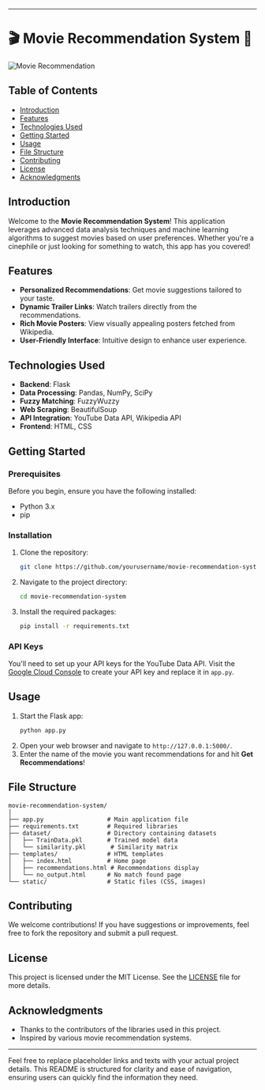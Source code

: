 

---

# 🎬 Movie Recommendation System 🍿

![Movie Recommendation](https://example.com/your-image.png) <!-- Replace with your project image -->

## Table of Contents
- [Introduction](#introduction)
- [Features](#features)
- [Technologies Used](#technologies-used)
- [Getting Started](#getting-started)
- [Usage](#usage)
- [File Structure](#file-structure)
- [Contributing](#contributing)
- [License](#license)
- [Acknowledgments](#acknowledgments)

## Introduction
Welcome to the **Movie Recommendation System**! This application leverages advanced data analysis techniques and machine learning algorithms to suggest movies based on user preferences. Whether you're a cinephile or just looking for something to watch, this app has you covered!

## Features
- **Personalized Recommendations**: Get movie suggestions tailored to your taste.
- **Dynamic Trailer Links**: Watch trailers directly from the recommendations.
- **Rich Movie Posters**: View visually appealing posters fetched from Wikipedia.
- **User-Friendly Interface**: Intuitive design to enhance user experience.

## Technologies Used
- **Backend**: Flask
- **Data Processing**: Pandas, NumPy, SciPy
- **Fuzzy Matching**: FuzzyWuzzy
- **Web Scraping**: BeautifulSoup
- **API Integration**: YouTube Data API, Wikipedia API
- **Frontend**: HTML, CSS

## Getting Started
### Prerequisites
Before you begin, ensure you have the following installed:
- Python 3.x
- pip

### Installation
1. Clone the repository:
   ```bash
   git clone https://github.com/yourusername/movie-recommendation-system.git
   ```
2. Navigate to the project directory:
   ```bash
   cd movie-recommendation-system
   ```
3. Install the required packages:
   ```bash
   pip install -r requirements.txt
   ```

### API Keys
You'll need to set up your API keys for the YouTube Data API. Visit the [Google Cloud Console](https://console.cloud.google.com/) to create your API key and replace it in `app.py`.

## Usage
1. Start the Flask app:
   ```bash
   python app.py
   ```
2. Open your web browser and navigate to `http://127.0.0.1:5000/`.
3. Enter the name of the movie you want recommendations for and hit **Get Recommendations**!

## File Structure
```
movie-recommendation-system/
│
├── app.py                  # Main application file
├── requirements.txt        # Required libraries
├── dataset/                # Directory containing datasets
│   ├── TrainData.pkl       # Trained model data
│   └── similarity.pkl       # Similarity matrix
├── templates/              # HTML templates
│   ├── index.html          # Home page
│   ├── recommendations.html # Recommendations display
│   └── no_output.html      # No match found page
└── static/                 # Static files (CSS, images)
```

## Contributing
We welcome contributions! If you have suggestions or improvements, feel free to fork the repository and submit a pull request.

## License
This project is licensed under the MIT License. See the [LICENSE](LICENSE) file for more details.

## Acknowledgments
- Thanks to the contributors of the libraries used in this project.
- Inspired by various movie recommendation systems.

---

Feel free to replace placeholder links and texts with your actual project details. This README is structured for clarity and ease of navigation, ensuring users can quickly find the information they need.
